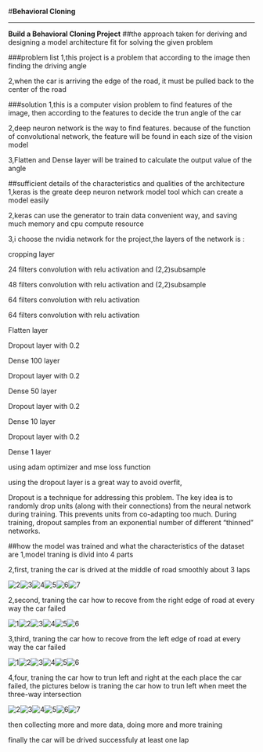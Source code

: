#**Behavioral Cloning** 

---

**Build a Behavioral Cloning Project**
##the approach taken for deriving and designing a model architecture fit for solving the given problem

###problem list
1,this project is a problem that according to the image then finding the driving angle

2,when the car is arriving the edge of the road, it must be pulled back to the center of the road

###solution
1,this is a computer vision problem to find features of the image, then according to the features to decide the trun angle of the car

2,deep neuron network is the way to find features. because of the function of convolutional network, the feature will be found in each size of the vision model

3,Flatten and Dense layer will be trained to calculate the output value of the angle  

##sufficient details of the characteristics and qualities of the architecture
1,keras is the greate deep neuron network model tool which can create a model easily

2,keras can use the generator to train data convenient way, and saving much memory and cpu compute resource

3,i choose the nvidia network for the project,the layers of the network is :

cropping layer

24 filters convolution with relu activation and (2,2)subsample 

48 filters convolution with relu activation and (2,2)subsample

64 filters convolution with relu activation

64 filters convolution with relu activation

Flatten layer

Dropout layer with 0.2

Dense 100 layer

Dropout layer with 0.2

Dense 50 layer

Dropout layer with 0.2

Dense 10 layer

Dropout layer with 0.2

Dense 1 layer

using adam optimizer and mse loss function

using the dropout layer is a great way to avoid overfit,

Dropout is a technique for addressing this problem. The key idea is to randomly drop units (along with their connections) from the neural network during training. This prevents units from co-adapting too much. During training, dropout samples from an exponential number of different “thinned” networks. 



##how the model was trained and what the characteristics of the dataset are
1,model traning is divid into 4 parts

2,first, traning the car is drived at the middle of road smoothly about 3 laps

![2](center_2017_03_05_01_01_12_219.jpg)![3](center_2017_03_05_01_01_12_362.jpg)![4](center_2017_03_05_01_01_12_498.jpg)![5](center_2017_03_05_01_01_13_774.jpg)![6](center_2017_03_05_01_01_40_588.jpg)![7](center_2017_03_05_01_02_00_306.jpg)

2,second, traning the car how to recove from the right edge of road at every way the car failed

![1](center_2017_03_04_23_55_26_757.jpg)![2](center_2017_03_04_23_55_21_896.jpg)![3](center_2017_03_04_23_55_25_915.jpg)![4](center_2017_03_04_23_55_26_151.jpg)![5](center_2017_03_04_23_55_26_384.jpg)![6](center_2017_03_04_23_55_26_535.jpg)

3,third, traning the car how to recove from the left edge of road at every way the car failed

![1](center_2017_03_05_00_29_38_852.jpg)![2](center_2017_03_05_00_29_35_156.jpg)![3](center_2017_03_05_00_29_37_582.jpg)![4](center_2017_03_05_00_29_37_724.jpg)![5](center_2017_03_05_00_29_38_498.jpg)![6](center_2017_03_05_00_29_38_711.jpg)

4,four, traning the car how to trun left and right at the each place the car failed, the pictures below is traning the car how to trun left when meet the three-way intersection

![2](center_2017_03_05_00_05_34_950.jpg)![3](center_2017_03_05_00_05_36_570.jpg)![4](center_2017_03_05_00_05_36_911.jpg)![5](center_2017_03_05_00_05_37_053.jpg)![6](center_2017_03_05_00_05_37_123.jpg)![7](center_2017_03_05_00_05_37_193.jpg)

then collecting more and more data, doing more and more training

finally the car will be drived successfuly at least one lap
